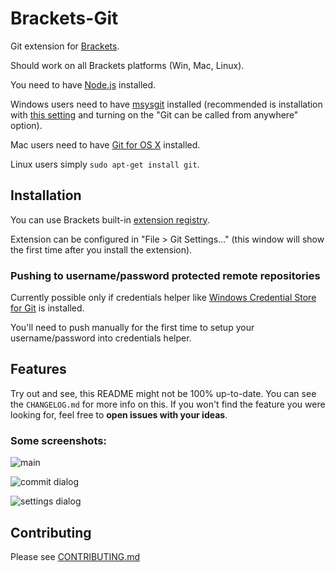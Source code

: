 # Brackets-Git

Git extension for [Brackets](http://brackets.io/).

Should work on all Brackets platforms (Win, Mac, Linux).

You need to have [Node.js](http://nodejs.org/) installed.

Windows users need to have [msysgit](https://code.google.com/p/msysgit/) installed (recommended is installation with [this setting](https://raw.github.com/zaggino/brackets-git/master/screenshots/gitInstall.png) and turning on the "Git can be called from anywhere" option).

Mac users need to have [Git for OS X](https://code.google.com/p/git-osx-installer/) installed.

Linux users simply ```sudo apt-get install git```.

## Installation

You can use Brackets built-in [extension registry](https://brackets-registry.aboutweb.com/).

Extension can be configured in "File > Git Settings..." (this window will show the first time after you install the extension).

### Pushing to username/password protected remote repositories

Currently possible only if credentials helper like [Windows Credential Store for Git](http://gitcredentialstore.codeplex.com/) is installed.

You'll need to push manually for the first time to setup your username/password into credentials helper.

## Features

Try out and see, this README might not be 100% up-to-date. You can see the ```CHANGELOG.md``` for more info on this.
If you won't find the feature you were looking for, feel free to __open issues with your ideas__.

### Some screenshots:

![main](https://raw.github.com/zaggino/brackets-git/master/screenshots/main.jpg)

![commit dialog](https://raw.github.com/zaggino/brackets-git/master/screenshots/commitDialog.jpg)

![settings dialog](https://raw.github.com/zaggino/brackets-git/master/screenshots/settingsDialog.jpg)

## Contributing

Please see [CONTRIBUTING.md](https://github.com/zaggino/brackets-git/blob/master/CONTRIBUTING.md)
